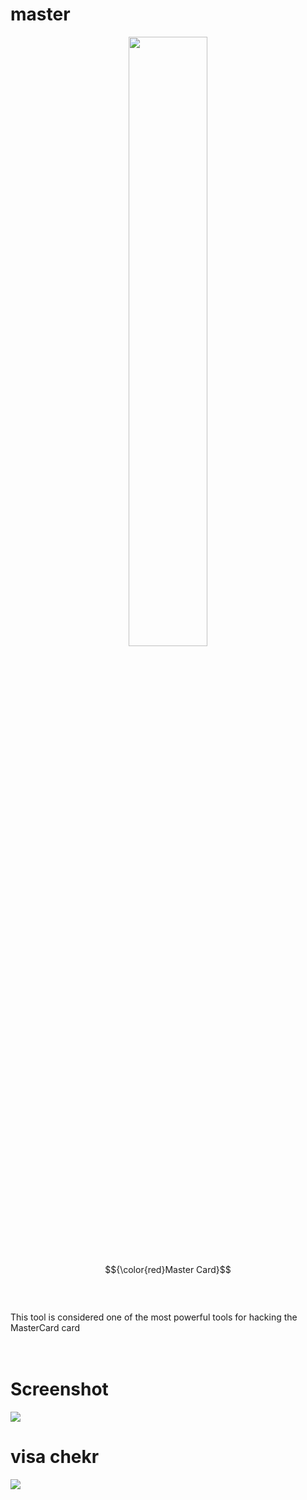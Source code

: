 # master
<p align="center">
   <img src="https://files.catbox.moe/xxzcrs.png" width="50%">
</p>

$${\color{red}Master Card}$$
<br>
<br>
<br>
This tool is considered one of the most powerful tools for hacking the MasterCard card
<br>
<br>
<br>
# Screenshot
![](https://files.catbox.moe/q5oyvk.png)
# visa chekr
![](https://files.catbox.moe/o5lmsm.png)
